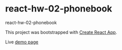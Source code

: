 # react-hw-02-phonebook

react-hw-02-phonebook

This project was bootstrapped with
[Create React App](https://github.com/facebook/create-react-app).

Live [demo page](https://yevhenkonyk.github.io/react-hw-02-phonebook/)
